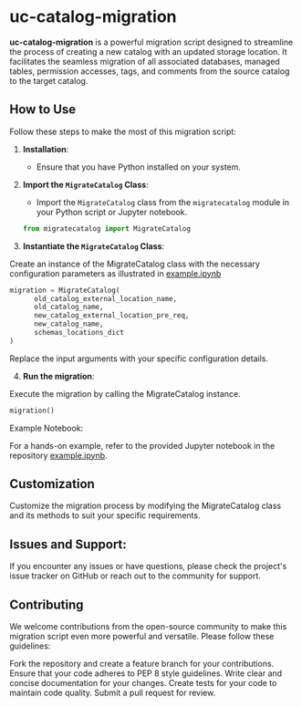 # uc-catalog-migration

**uc-catalog-migration** is a powerful migration script designed to streamline the process of creating a new catalog with an updated storage location. It facilitates the seamless migration of all associated databases, managed tables, permission accesses, tags, and comments from the source catalog to the target catalog.

## How to Use

Follow these steps to make the most of this migration script:

1. **Installation**:
   - Ensure that you have Python installed on your system.

2. **Import the `MigrateCatalog` Class**:
   - Import the `MigrateCatalog` class from the `migratecatalog` module in your Python script or Jupyter notebook.

   ```python
   from migratecatalog import MigrateCatalog
   ```
   

   
3. **Instantiate the `MigrateCatalog` Class**:

Create an instance of the MigrateCatalog class with the necessary configuration parameters as illustrated in [example.ipynb](https://github.com/esiol-db/uc-catalog-migration/blob/main/example.ipynb)

   ```python
migration = MigrateCatalog(
         old_catalog_external_location_name,
         old_catalog_name,
         new_catalog_external_location_pre_req,
         new_catalog_name,
         schemas_locations_dict
)
   ```
Replace the input arguments with your specific configuration details.

4. **Run the migration**:

Execute the migration by calling the MigrateCatalog instance.

```python
migration()
```

Example Notebook:

For a hands-on example, refer to the provided Jupyter notebook in the repository [example.ipynb](https://github.com/esiol-db/uc-catalog-migration/blob/main/example.ipynb).

## Customization
Customize the migration process by modifying the MigrateCatalog class and its methods to suit your specific requirements.

## Issues and Support:

If you encounter any issues or have questions, please check the project's issue tracker on GitHub or reach out to the community for support.

## Contributing
We welcome contributions from the open-source community to make this migration script even more powerful and versatile. Please follow these guidelines:

Fork the repository and create a feature branch for your contributions.
Ensure that your code adheres to PEP 8 style guidelines.
Write clear and concise documentation for your changes.
Create tests for your code to maintain code quality.
Submit a pull request for review.
